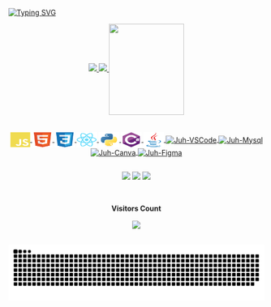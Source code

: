 [![Typing SVG](https://readme-typing-svg.herokuapp.com/?color=A533FF&size=35&center=true&vCenter=true&width=1000&lines=HI,+My+name+is+Júlia+Maria;I'm+20+years+old;I'm+from+Brazil;I+work+as+a+data+analyst)](https://git.io/typing-svg)


<div  align="center" >
  <a href="https://github.com/mfjuliaa">
  <img height="180em"   src="https://github-readme-stats.vercel.app/api?username=mfjuliaa&show_icons=true&theme=react&include_all_commits=true&count_private=true"/>
  <img height="180em"   src="https://github-readme-stats.vercel.app/api/top-langs/?username=mfjuliaa&layout=compact&langs_count=7&theme=react" /> 

  <img align="center" width="148" height="180" src="https://media1.tenor.com/images/68e8337fb4eb7e40645d832c64762a8b/tenor.gif?itemid=19443613">
</div>
 <br>
<div  align="center"> 
  <div style="display: inline_block"><br>
  <img align="center" alt="Juh-Js" height="30" width="40" src="https://raw.githubusercontent.com/devicons/devicon/master/icons/javascript/javascript-plain.svg">
  <img align="center" alt="HTML" height="30" width="40" src="https://raw.githubusercontent.com/devicons/devicon/master/icons/html5/html5-original.svg">
  <img align="center" alt="CSS" height="30" width="40" src="https://raw.githubusercontent.com/devicons/devicon/master/icons/css3/css3-original.svg">
  <img align="center" alt="React" height="30" width="40" src="https://raw.githubusercontent.com/devicons/devicon/master/icons/react/react-original.svg">
  <img align="center" alt="Python" height="30" width="40" src="https://raw.githubusercontent.com/devicons/devicon/master/icons/python/python-original.svg">
  <img align="center" alt="Csharp" height="30" width="40" src="https://raw.githubusercontent.com/devicons/devicon/master/icons/csharp/csharp-original.svg">
  <img align="center" alt="java" height="30" width="40" src="https://raw.githubusercontent.com/devicons/devicon/master/icons/java/java-original.svg">
  <img align="center" alt="Juh-VSCode" height="30" width="40" title="Visual Studio Code" src="https://cdn.jsdelivr.net/gh/devicons/devicon/icons/vscode/vscode-original.svg">
 <img align="center" alt="Juh-Mysql" height="30" width="40" title="MySQL" src="https://cdn.jsdelivr.net/gh/devicons/devicon/icons/mysql/mysql-original-wordmark.svg"> 
 <img align="center" alt="Juh-Canva" height="25" width="40" title="Canva" src=https://img.shields.io/badge/Canva-%2300C4CC.svg?&style>
 <img align="center" alt="Juh-Figma" height="25" width="40" title="Figma" src=https://img.shields.io/badge/Figma-F24E1E?style=for-the-badge&logo=figma&logoColor=white>
 
  
 

##
  </div>

  <a href="https://www.instagram.com/mf.juh/" target="_blank"><img src="https://img.shields.io/badge/-Instagram-%23E4405F?style=for-the-badge&logo=instagram&logoColor=white" target="_blank"></a>
   <a href="juliamariafrancisco3@gmail.com"><img src="https://img.shields.io/badge/-Gmail-%23333?style=for-the-badge&logo=gmail&logoColor=white" target="_blank"></a>
  <a href="https://www.linkedin.com/in/julia-maria-francisco-984061255?utm_source=share&utm_campaign=share_via&utm_content=profile&utm_medium=android_app  /" target="_blank"><img src="https://img.shields.io/badge/-LinkedIn-%230077B5?style=for-the-badge&logo=linkedin&logoColor=white" target="_blank"></a> 

 
 
</div>

<div align="center">
<br><p align="center"><b>Visitors Count</b></p>  
<p align="center"><img align="center" src="https://profile-counter.glitch.me/{mfjuliaa}/count.svg" /></p> 
<br>
</div>
 
<div style="text-align: center;">
    <img src="https://raw.githubusercontent.com/Platane/snk/output/github-contribution-grid-snake.svg" alt="Snake animation" />
</div>
